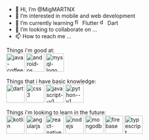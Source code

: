 - 👋 Hi, I’m @MigMARTNX
- 👀 I’m interested in mobile and web development
- 🌱 I’m currently learning <img width="16" height="16" src="https://img.icons8.com/color/48/flutter.png" alt="flutter"/> Flutter <img width="16" height="16" src="https://img.icons8.com/color/48/dart.png" alt="dart"/> Dart
- 💞️ I’m looking to collaborate on ...
- 📫 How to reach me ...

Things i'm good at: <br>
<img width="48" height="48" src="https://img.icons8.com/color/48/java-coffee-cup-logo--v1.png" alt="java-coffee-cup-logo--v1"/>
<img width="48" height="48" src="https://img.icons8.com/fluency/48/android-os.png" alt="android-os"/>
<img width="48" height="48" src="https://img.icons8.com/color/48/mysql-logo.png" alt="mysql-logo"/>


Things that i have basic knowledge:<br>
<img width="48" height="48" src="https://img.icons8.com/color/48/dart.png" alt="dart"/>
<img width="48" height="48" src="https://img.icons8.com/color/48/css3.png" alt="css3"/>
<img width="48" height="48" src="https://img.icons8.com/color/48/javascript--v1.png" alt="javascript--v1"/>
<img width="48" height="48" src="https://img.icons8.com/color/48/python--v1.png" alt="python--v1"/>

Things i'm looking to learn in the future:<br>
<img width="48" height="48" src="https://img.icons8.com/color/48/kotlin.png" alt="kotlin"/>
<img width="48" height="48" src="https://img.icons8.com/color/48/angularjs.png" alt="angularjs"/>
<img width="48" height="48" src="https://img.icons8.com/color/48/react-native.png" alt="react-native"/>
<img width="48" height="48" src="https://img.icons8.com/color/48/nodejs.png" alt="nodejs"/>
<img width="48" height="48" src="https://img.icons8.com/color/48/mongodb.png" alt="mongodb"/>
<img width="48" height="48" src="https://img.icons8.com/color/48/firebase.png" alt="firebase"/>
<img width="48" height="48" src="https://img.icons8.com/color/48/typescript.png" alt="typescript"/>


<!---
MigMARTNX/MigMARTNX is a ✨ special ✨ repository because its `README.md` (this file) appears on your GitHub profile.
You can click the Preview link to take a look at your changes.
--->
